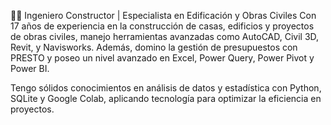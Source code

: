 👷‍♂️ Ingeniero Constructor | Especialista en Edificación y Obras Civiles
Con 17 años de experiencia en la construcción de casas, edificios y proyectos de obras civiles, manejo herramientas avanzadas como AutoCAD, Civil 3D, Revit, y Navisworks. Además, domino la gestión de presupuestos con PRESTO y poseo un nivel avanzado en Excel, Power Query, Power Pivot y Power BI.

Tengo sólidos conocimientos en análisis de datos y estadística con Python, SQLite y Google Colab, aplicando tecnología para optimizar la eficiencia en proyectos.
